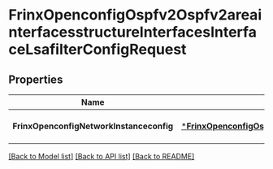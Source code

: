 # FrinxOpenconfigOspfv2Ospfv2areainterfacesstructureInterfacesInterfaceLsafilterConfigRequest

## Properties
Name | Type | Description | Notes
------------ | ------------- | ------------- | -------------
**FrinxOpenconfigNetworkInstanceconfig** | [***FrinxOpenconfigOspfv2Ospfv2areainterfacesstructureInterfacesInterfaceLsafilterConfig**](frinx.openconfig.ospfv2.ospfv2areainterfacesstructure.interfaces.interface.lsafilter.Config.md) |  | [optional] [default to null]

[[Back to Model list]](../README.md#documentation-for-models) [[Back to API list]](../README.md#documentation-for-api-endpoints) [[Back to README]](../README.md)


